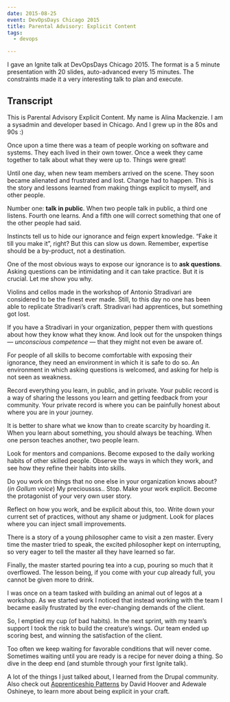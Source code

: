 ```yaml
---
date: 2015-08-25
event: DevOpsDays Chicago 2015
title: Parental Advisory: Explicit Content
tags:
  - devops

---
```


I gave an Ignite talk at DevOpsDays Chicago 2015. The format is a 5 minute
presentation with 20 slides, auto-advanced every 15 minutes. The constraints
made it a very interesting talk to plan and execute.

## Transcript

This is Parental Advisory Explicit Content. My name is Alina Mackenzie. I am
a sysadmin and developer based in Chicago. And I grew up in the 80s and 90s :)

Once upon a time there was a team of people working on software and systems.
They each lived in their own tower. Once a week they came together to talk
about what they were up to. Things were great!

Until one day, when new team members arrived on the scene. They soon became
alienated and frustrated and lost. Change had to happen. This is the story and
lessons learned from making things explicit to myself, and other people.

Number one: **talk in public**. When two people talk in public, a third one
listens. Fourth one learns. And a fifth one will correct something that one of
the other people had said.

Instincts tell us to hide our ignorance and feign expert knowledge. “Fake it
till you make it”, right?  But this can slow us down. Remember, expertise should
be a by-product, not a destination.

One of the most obvious ways to expose our ignorance is to **ask questions**.
Asking questions can be intimidating and it can take practice. But it is
crucial. Let me show you why.

Violins and cellos made in the workshop of Antonio Stradivari are considered to
be the finest ever made. Still, to this day no one has been able to replicate
Stradivari’s craft. Stradivari had apprentices, but something got lost.

If you have a Stradivari in your organization, pepper them with questions about
how they know what they know. And look out for the unspoken things —
_unconscious competence_ — that they might not even be aware of.

For people of all skills to become comfortable with exposing their ignorance,
they need an environment in which it is safe to do so. An environment in which
asking questions is welcomed, and asking for help is not seen as weakness.

Record everything you learn, in public, and in private. Your public record is
a way of sharing the lessons you learn and getting feedback from your community.
Your private record is where you can be painfully honest about where you are in
your journey.

It is better to share what we know than to create scarcity by hoarding it.
When you learn about something, you should always be teaching. When one person
teaches another, two people learn.

Look for mentors and companions. Become exposed to the daily working habits of
other skilled people. Observe the ways in which they work, and see how they
refine their habits into skills.

Do you work on things that no one else in your organization knows about?
(_in Gollum voice_) My precioussss.. Stop. Make your work explicit. Become the
protagonist of your very own user story.

Reflect on how you work, and be explicit about this, too. Write down your current
set of practices, without any shame or judgment. Look for places where you can
inject small improvements.

There is a story of a young philosopher came to visit a zen master. Every time
the master tried to speak, the excited philosopher kept on interrupting, so very
eager to tell the master all they have learned so far.

Finally, the master started pouring tea into a cup, pouring so much that it
overflowed. The lesson being, if you come with your cup already full, you cannot
be given more to drink.

I was once on a team tasked with building an animal out of legos at a workshop.
As we started work I noticed that instead working with the team I became easily
frustrated by the ever-changing demands of the client.

So, I emptied my cup (of bad habits). In the next sprint, with my team’s support
I took the risk to build the creature’s wings. Our team ended up scoring best,
and winning the satisfaction of the client.

Too often we keep waiting for favorable conditions that will never come.
Sometimes waiting until you are ready is a recipe for never doing a thing.
So dive in the deep end (and stumble through your first Ignite talk).

A lot of the things I just talked about, I learned from the Drupal community.
Also check out [Apprenticeship Patterns](http://chimera.labs.oreilly.com/books/1234000001813/index.html)
by David Hoover and Adewale Oshineye, to learn more about being explicit in
your craft.
